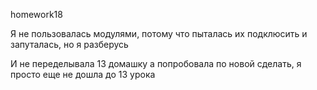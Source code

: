 homework18

Я не пользовалась модулями, потому что пыталась их подклюсить и запуталась, но я разберусь

И не переделывала 13 домашку а попробовала по новой сделать, я просто еще не дошла до 13 урока
